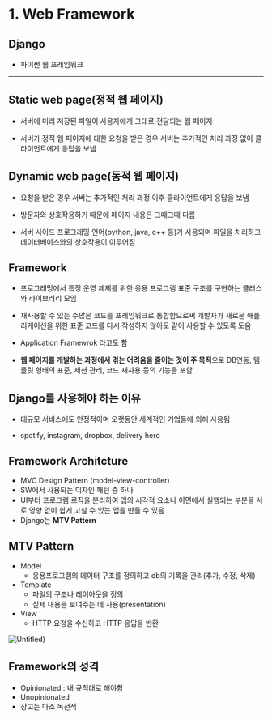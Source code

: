 # 1. Web Framework

## Django

- 파이썬 웹 프레임워크

------

## Static web page(정적 웹 페이지)

- 서버에 미리 저장된 파일이 사용자에게 그대로 전달되는 웹 페이지

- 서버가 정적 웹 페이지에 대한 요청을 받은 경우 서버는 추가적인 처리 과정 없이 클라이언트에게 응답을 보냄

  

## Dynamic web page(동적 웹 페이지)

- 요청을 받은 경우 서버는 추가적인 처리 과정 이후 클라이언트에게 응답을 보냄

- 방문자와 상호작용하기 때문에 페이지 내용은 그때그때 다름

- 서버 사이드 프로그래밍 언어(python, java, c++ 등)가 사용되며 파일을 처리하고 데이터베이스와의 상호작용이 이루어짐

  

## Framework

- 프로그래밍에서 특정 운영 체제를 위한 응용 프로그램 표준 구조를 구현하는 클래스와 라이브러리 모임

- 재사용할 수 있는 수많은 코드를 프레임워크로 통합함으로써 개발자가 새로운 애플리케이션을 위한 표준 코드를 다시 작성하지 않아도 같이 사용할 수 있도록 도움

- Application Framewrok 라고도 함

- **웹 페이지를 개발하는 과정에서 겪는 어려움을 줄이는 것이 주 목적**으로 DB연동, 템플릿 형태의 표준, 세션 관리, 코드 재사용 등의 기능을 포함

  

## Django를 사용해야 하는 이유

- 대규모 서비스에도 안정적이며 오랫동안 세계적인 기업들에 의해 사용됨

- spotify, instagram, dropbox, delivery hero

  

## Framework Architcture

- MVC Design Pattern (model-view-controller)
- SW에서 사용되는 디자인 패턴 중 하나
- UI부터 프로그램 로직을 분리하여 앱의 시각적 요소나 이면에서 실행되는 부분을 서로 영향 없이 쉽게 고칠 수 있는 앱을 만들 수 있음
- Django는 **MTV Pattern**

## MTV Pattern

- Model
  - 응용프로그램의 데이터 구조를 정의하고 db의 기록을 관리(추가, 수정, 삭제)
- Template
  - 파일의 구조나 레이아웃을 정의
  - 실제 내용을 보여주는 데 사용(presentation)
- View
  - HTTP 요청을 수신하고 HTTP 응답을 반환

![Untitled](https://user-images.githubusercontent.com/68841702/131481366-aba7e0a5-7bf7-46da-9064-46f665908b1a.png))

## Framework의 성격

- Opinionated : 내 규칙대로 해야함
- Unopinionated
- 장고는 다소 독선적